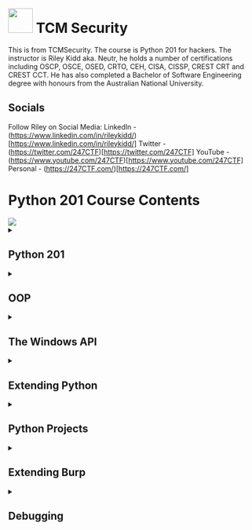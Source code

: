 # <img src="https://i.ibb.co/3ytXhvR/tcm-1.png" width="50"> TCM Security
This is from TCMSecurity. The course is Python 201 for hackers.
The instructor is Riley Kidd aka. Neutr, he holds a number of certifications including OSCP, OSCE, OSED, CRTO, CEH, CISA, CISSP, CREST CRT and CREST CCT. He has also completed a Bachelor of Software Engineering degree with honours from the Australian National University.

## Socials
Follow Riley on Social Media:
LinkedIn - (https://www.linkedin.com/in/rileykidd/)[https://www.linkedin.com/in/rileykidd/]
Twitter - (https://twitter.com/247CTF)[https://twitter.com/247CTF]
YouTube - (https://www.youtube.com/247CTF)[https://www.youtube.com/247CTF]
Personal - (https://247CTF.com/)[https://247CTF.com/]

# Python 201 Course Contents
<img src="https://i.ibb.co/vHjfZBn/image.png">



<details close>
<summary>
<h2> Python 201</h2>
</summary>
<ul>
  <li>Decorators</li>
  <li>Generators</li>
  <li>Serialization</li>
  <li>Closures</li>
</ul>
</details>
<details close>
<summary>
<h2>OOP</h2>
</summary>
<ul>
  <li>Classes, Objects, Methods</li>
  <li>Inheritance</li>
  <li>Encapsulation</li>
  <li>Polymorphism</li>
  <li>Operator Overloading</li>
  <li>Class Decorators</li>
</ul>
</details>
<details close>
<summary>
<h2>The Windows API</h2>
</summary>
<ul>
  <li>C Data Types and Structures</li>
  <li>Interfacing with the Windows API</li>
  <li>Undocumented API Calls</li>
  <li>Direct Syscalls</li>
  <li>Execution from a DLL</li>
</ul>
</details>
<details close>
<summary>
<h2>Extending Python</h2>
</summary>
<ul>
  <li>BeautifulSoup</li>
  <li>Py2exe</li>
  <li>Sockets</li>
  <li>Scapy</li>
  <li>Subprocess</li>
  <li>Threading</li>
  <li>Pycryptodome</li>
  <li>Argparse</li>
</ul>
</details>
<details close>
<summary>
<h2>Python Projects</h2>
</summary>
<ul>
  <li>Project #1 - Remote DLL Injection</li>
  <li>Project #2 - Process Creation and Shellcode Execution (pt1)</li>
  <li>Project #2 - Process Creation and Shellcode Execution (pt2)</li>
  <li>Project #3 - Keylogging a System</li>
  <li>Project #4 - Buffer Overflow</li>
  <li>Project #5 - Encrypted Bind Shell</li>
</ul>
</details>
<details close>
<summary>
<h2>Extending Burp</h2>
</summary>
<ul>
  <li>Start Introduction</li>
  <li>Start Custom Burp Extension</li>
</ul>
</details>
<details close>
<summary>
<h2>Debugging</h2>
</summary>
<ul>
  <li>Start Introduction</li>
  <li>Start Debugging a Script</li>
</ul>
</details>
